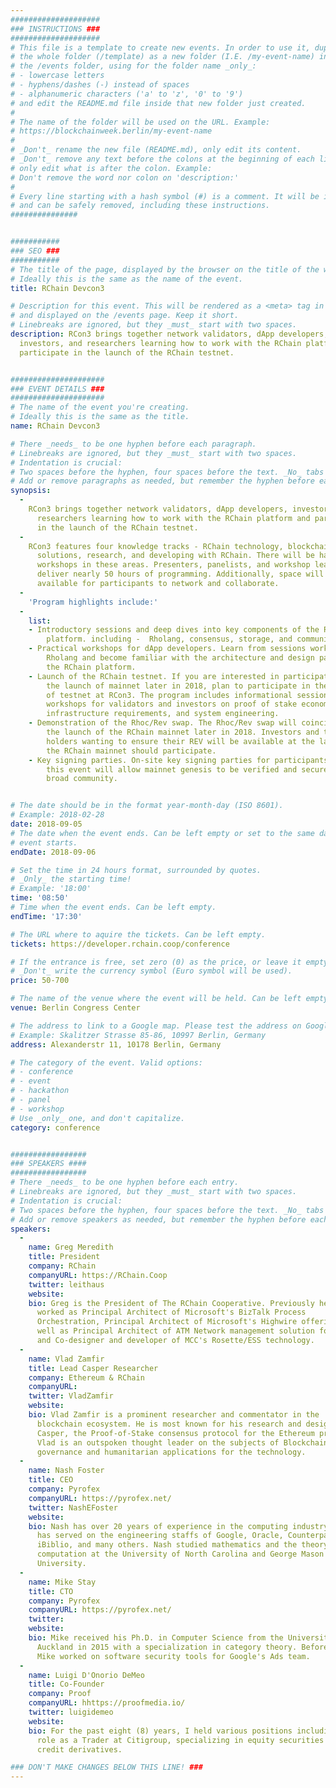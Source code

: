```yaml
---
####################
### INSTRUCTIONS ###
####################
# This file is a template to create new events. In order to use it, duplicate
# the whole folder (/template) as a new folder (I.E. /my-event-name) inside of
# the /events folder, using for the folder name _only_:
# - lowercase letters
# - hyphens/dashes (-) instead of spaces
# - alphanumeric characters ('a' to 'z', '0' to '9')
# and edit the README.md file inside that new folder just created.
#
# The name of the folder will be used on the URL. Example:
# https://blockchainweek.berlin/my-event-name
#
# _Don't_ rename the new file (README.md), only edit its content.
# _Don't_ remove any text before the colons at the beginning of each line,
# only edit what is after the colon. Example:
# Don't remove the word nor colon on 'description:'
#
# Every line starting with a hash symbol (#) is a comment. It will be ignored
# and can be safely removed, including these instructions.
###############


###########
### SEO ###
###########
# The title of the page, displayed by the browser on the title of the window.
# Ideally this is the same as the name of the event.
title: RChain Devcon3

# Description for this event. This will be rendered as a <meta> tag in the HTML,
# and displayed on the /events page. Keep it short.
# Linebreaks are ignored, but they _must_ start with two spaces.
description: RCon3 brings together network validators, dApp developers,
  investors, and researchers learning how to work with the RChain platform and
  participate in the launch of the RChain testnet.


#####################
### EVENT DETAILS ###
#####################
# The name of the event you're creating.
# Ideally this is the same as the title.
name: RChain Devcon3

# There _needs_ to be one hyphen before each paragraph.
# Linebreaks are ignored, but they _must_ start with two spaces.
# Indentation is crucial:
# Two spaces before the hyphen, four spaces before the text. _No_ tabs allowed.
# Add or remove paragraphs as needed, but remember the hyphen before each entry.
synopsis:
  -
    RCon3 brings together network validators, dApp developers, investors, and
      researchers learning how to work with the RChain platform and participate
      in the launch of the RChain testnet.
  -
    RCon3 features four knowledge tracks - RChain technology, blockchain
      solutions, research, and developing with RChain. There will be hands-on
      workshops in these areas. Presenters, panelists, and workshop leaders will
      deliver nearly 50 hours of programming. Additionally, space will be
      available for participants to network and collaborate.
  -
    'Program highlights include:'
  -
    list:
    - Introductory sessions and deep dives into key components of the RChain
        platform. including -  Rholang, consensus, storage, and communications.
    - Practical workshops for dApp developers. Learn from sessions working with
        Rholang and become familiar with the architecture and design patterns of
        the RChain platform.
    - Launch of the RChain testnet. If you are interested in participating in
        the launch of mainnet later in 2018, plan to participate in the launch
        of testnet at RCon3. The program includes informational sessions and
        workshops for validators and investors on proof of stake economics,
        infrastructure requirements, and system engineering.
    - Demonstration of the Rhoc/Rev swap. The Rhoc/Rev swap will coincide with
        the launch of the RChain mainnet later in 2018. Investors and token
        holders wanting to ensure their REV will be available at the launch of
        the RChain mainnet should participate.
    - Key signing parties. On-site key signing parties for participants during
        this event will allow mainnet genesis to be verified and secured by a
        broad community.


# The date should be in the format year-month-day (ISO 8601).
# Example: 2018-02-28
date: 2018-09-05
# The date when the event ends. Can be left empty or set to the same day the
# event starts.
endDate: 2018-09-06

# Set the time in 24 hours format, surrounded by quotes.
# _Only_ the starting time!
# Example: '18:00'
time: '08:50'
# Time when the event ends. Can be left empty.
endTime: '17:30'

# The URL where to aquire the tickets. Can be left empty.
tickets: https://developer.rchain.coop/conference

# If the entrance is free, set zero (0) as the price, or leave it empty.
# _Don't_ write the currency symbol (Euro symbol will be used).
price: 50-700

# The name of the venue where the event will be held. Can be left empty.
venue: Berlin Congress Center

# The address to link to a Google map. Please test the address on Google Maps.
# Example: Skalitzer Strasse 85-86, 10997 Berlin, Germany
address: Alexanderstr 11, 10178 Berlin, Germany

# The category of the event. Valid options:
# - conference
# - event
# - hackathon
# - panel
# - workshop
# Use _only_ one, and don't capitalize.
category: conference


#################
### SPEAKERS ####
#################
# There _needs_ to be one hyphen before each entry.
# Linebreaks are ignored, but they _must_ start with two spaces.
# Indentation is crucial:
# Two spaces before the hyphen, four spaces before the text. _No_ tabs allowed.
# Add or remove speakers as needed, but remember the hyphen before each entry.
speakers:
  -
    name: Greg Meredith
    title: President
    company: RChain
    companyURL: https://RChain.Coop
    twitter: leithaus
    website:
    bio: Greg is the President of The RChain Cooperative. Previously he has
      worked as Principal Architect of Microsoft's BizTalk Process
      Orchestration, Principal Architect of Microsoft's Highwire offering as
      well as Principal Architect of ATM Network management solution for ATT/NCR
      and Co-designer and developer of MCC's Rosette/ESS technology.
  -
    name: Vlad Zamfir
    title: Lead Casper Researcher
    company: Ethereum & RChain
    companyURL:
    twitter: VladZamfir
    website:
    bio: Vlad Zamfir is a prominent researcher and commentator in the
      blockchain ecosystem. He is most known for his research and design work on
      Casper, the Proof-of-Stake consensus protocol for the Ethereum project.
      Vlad is an outspoken thought leader on the subjects of Blockchain
      governance and humanitarian applications for the technology.
  -
    name: Nash Foster
    title: CEO
    company: Pyrofex
    companyURL: https://pyrofex.net/
    twitter: NashEFoster
    website:
    bio: Nash has over 20 years of experience in the computing industry and
      has served on the engineering staffs of Google, Oracle, Counterpane,
      iBiblio, and many others. Nash studied mathematics and the theory of
      computation at the University of North Carolina and George Mason
      University.
  -
    name: Mike Stay
    title: CTO
    company: Pyrofex
    companyURL: https://pyrofex.net/
    twitter:
    website:
    bio: Mike received his Ph.D. in Computer Science from the University of
      Auckland in 2015 with a specialization in category theory. Before Pyrofex,
      Mike worked on software security tools for Google's Ads team.
  -
    name: Luigi D'Onorio DeMeo
    title: Co-Founder
    company: Proof
    companyURL: hhttps://proofmedia.io/
    twitter: luigidemeo
    website:
    bio: For the past eight (8) years, I held various positions including my
      role as a Trader at Citigroup, specializing in equity securities and
      credit derivatives.

### DON'T MAKE CHANGES BELOW THIS LINE! ###
---
```

<!-- ### DON'T MAKE CHANGES BELOW THIS LINE! ### -->

<Event-Content/>
